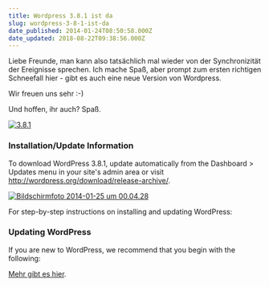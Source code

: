 ```yaml
---
title: Wordpress 3.8.1 ist da
slug: wordpress-3-8-1-ist-da
date_published: 2014-01-24T08:50:58.000Z
date_updated: 2018-08-22T09:38:56.000Z
---
```


Liebe Freunde, man kann also tatsächlich mal wieder von der Synchronizität der Ereignisse sprechen. Ich mache Spaß, aber prompt zum ersten richtigen Schneefall hier - gibt es auch eine neue Version von Wordpress. 

Wir freuen uns sehr :-)

Und hoffen, ihr auch? Spaß.

[![3.8.1](//picdump.thafaker.de/2014/01/3.8.1.jpg)](http://picdump.thafaker.de/2014/01/3.8.1.jpg)

### Installation/Update Information

To download WordPress 3.8.1, update automatically from the Dashboard > Updates menu in your site's admin area or visit http://wordpress.org/download/release-archive/.

[![Bildschirmfoto 2014-01-25 um 00.04.28](//picdump.thafaker.de/2014/01/Bildschirmfoto-2014-01-25-um-00.04.28-580x521.png)](http://picdump.thafaker.de/2014/01/Bildschirmfoto-2014-01-25-um-00.04.28.png)

For step-by-step instructions on installing and updating WordPress:

### Updating WordPress

If you are new to WordPress, we recommend that you begin with the following:

[Mehr gibt es hier](http://codex.wordpress.org/Version_3.8.1).

